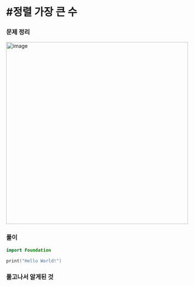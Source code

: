 # #정렬 가장 큰 수

### 문제 정리
<img width="493" alt="image" src="https://user-images.githubusercontent.com/60254939/163508639-cc6785c0-30b2-4d56-99cd-6dc0c9de284e.png">



### 풀이



```Swift
import Foundation

print("Hello World!")

```



### 풀고나서 알게된 것

